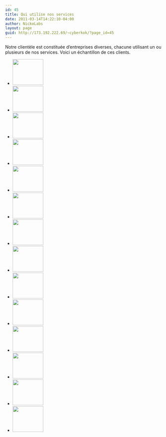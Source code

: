 ```yaml
---
id: 45
title: Qui utilise nos services
date: 2011-03-14T14:22:10-04:00
author: NickoLabs
layout: page
guid: http://173.192.222.69/~cyberkok/?page_id=45
---
```

Notre clientèle est constituée d&rsquo;entreprises diverses, chacune utilisant un ou plusieurs de nos services. Voici un échantillon de ces clients.

  * [<img src="http://nickolabs.com/wp-content/uploads/2011/03/logo-cepal.png" alt="" title="Auberge Cepal" width="99" height="83" class="alignnone size-full wp-image-408" />](http://aubergecepal.ca)
  * [<img src="http://nickolabs.com/wp-content/uploads/2011/03/logo-claudette_maltais.png" alt="" title="Claudette Maltais - Courtier immobilier affilié ViaCapitale" width="99" height="83" class="alignnone size-full wp-image-409" />](http://claudettemaltais.ca)
  * [<img src="http://nickolabs.com/wp-content/uploads/2011/03/logo-club_daffaires_saguenay.png" alt="" title="Club d'affaires Saguenay" width="99" height="83" class="alignnone size-full wp-image-410" />](http://cassaguenay.ca)
  * [<img src="http://nickolabs.com/wp-content/uploads/2011/03/logo-fjord_en_kayak.png" alt="" title="Fjord en Kayak" width="99" height="83" class="alignnone size-full wp-image-411" />](http://fjordenkayak.ca)
  * [<img src="http://nickolabs.com/wp-content/uploads/2011/03/logo-fondation_jacqueline_lessard.png" alt="" title="Parrainons Espoir d'Enfants - Fondation Jacqueline Lessard" width="99" height="83" class="alignnone size-full wp-image-412" />](http://parrainonsespoirenfant.org/)
  * [<img src="http://nickolabs.com/wp-content/uploads/2011/03/logo-grimard.png" alt="" title="Grimard" width="99" height="83" class="alignnone size-full wp-image-413" />](http://grimard.ca/)
  * [<img src="http://nickolabs.com/wp-content/uploads/2011/03/logo-industriel_ami.png" alt="" title="Industriel AMI" width="99" height="83" class="alignnone size-full wp-image-414" />](http://industrielami.ca/)
  * [<img src="http://nickolabs.com/wp-content/uploads/2011/03/logo-munger_nature.png" alt="" title="Les Sacs Munger" width="99" height="83" class="alignnone size-full wp-image-415" />](http://sacsmunger.com/)
  * [<img src="http://nickolabs.com/wp-content/uploads/2011/03/logo-prouche.png" alt="" title="La Méthode Prouche" width="99" height="83" class="alignnone size-full wp-image-416" />](http://prouche.com/)
  * [<img src="http://nickolabs.com/wp-content/uploads/2011/03/logo-ressources_arianne.png" alt="" title="Les Ressources d'Arianne Inc." width="99" height="83" class="alignnone size-full wp-image-417" />](http://arianne-inc.com/)
  * [<img src="http://nickolabs.com/wp-content/uploads/2011/03/logo-ressources_arista.png" alt="" title="Ressources Arista" width="99" height="83" class="alignnone size-full wp-image-418" />](http://ressourcesarista.com/)
  * [<img src="http://nickolabs.com/wp-content/uploads/2011/03/logo-saglac.png" alt="" title="Location Saglac" width="99" height="83" class="alignnone size-full wp-image-419" />](http://locationsaglac.com/)
  * [<img src="http://nickolabs.com/wp-content/uploads/2011/03/logo-savard_confort.png" alt="" title="Savard Confort - Conception et chaussures" width="99" height="83" class="alignnone size-full wp-image-420" />](http://savardconfort.ca/)
  * [<img src="http://nickolabs.com/wp-content/uploads/2011/03/logo-ventil-air_2001.png" alt="" title="Ventil-Air 2001" width="99" height="83" class="alignnone size-full wp-image-421" />](http://ventilair2001.ca/)